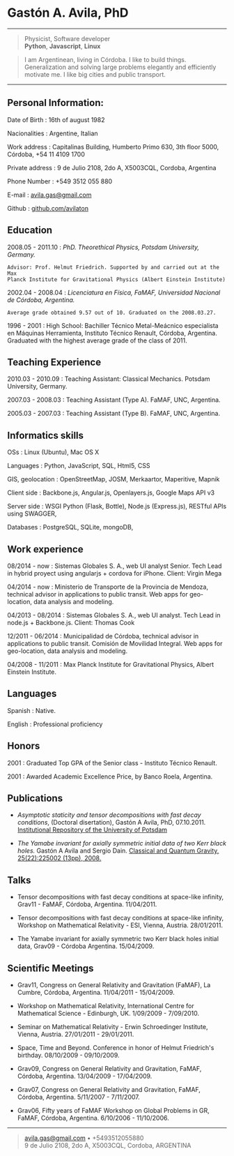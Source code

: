 Gastón A. Avila, PhD
=====================

---------------------------------------------------------------

>  Physicist, Software developer\
>  **Python**, **Javascript**, **Linux**

> I am Argentinean, living in Córdoba. I like to build things.\
Generalization and solving large problems elegantly and efficiently motivate me.
I like big cities and public transport.

---------------------------------------------------------------


Personal Information:
---------------------

Date of Birth
:   16th of august 1982

Nacionalities
:    Argentine, Italian

Work address
:   Capitalinas Building, Humberto Primo 630, 3th floor
    5000, Córdoba, +54 11 4109 1700

Private address
:   9 de Julio 2108, 2do A, X5003CQL, Cordoba, Argentina

Phone Number
:   +549 3512 055 880

E-mail
:   <avila.gas@gmail.com>

Github
:   [github.com/avilaton](https://github.com/avilaton)

Education
---------

2008.05 - 2011.10
:   *PhD. Theorethical Physics, Potsdam University, Germany.*

    Advisor: Prof. Helmut Friedrich. Supported by and carried out at the Max
    Planck Institute for Gravitational Physics (Albert Einstein Institute)

2002.04 - 2008.04
:   *Licenciatura en Física, FaMAF, Universidad Nacional de Córdoba, Argentina.*

    Average grade obtained 9.57 out of 10. Graduated on the 2008.03.27.

1996 - 2001
:   High School: Bachiller Técnico Metal-Meácnico especialista en Máquinas 
    Herramienta, Instituto Técnico Renault, Córdoba,
    Argentina. Graduated with the highest average grade of the class of 2011.



Teaching Experience
-------------------

2010.03 - 2010.09
:   Teaching Assistant: Classical Mechanics. Potsdam University, Germany.

2007.03 - 2008.03
:   Teaching Assistant (Type A). FaMAF, UNC, Argentina.

2005.03 - 2007.03
:   Teaching Assistant (Type B). FaMAF, UNC, Argentina.


Informatics skills
------------------

OSs
:   Linux (Ubuntu), Mac OS X

Languages
:   Python, JavaScript, SQL, Html5, CSS

GIS, geolocation
:   OpenStreetMap, JOSM, Merkaartor, Maperitive, Mapnik

Client side
:   Backbone.js, Angular.js, Openlayers.js, Google Maps API v3

Server side
:   WSGI Python (Flask, Bottle), Node.js (Express.js), RESTful APIs using SWAGGER,

Databases
:   PostgreSQL, SQLite, mongoDB,



Work experience
---------------


08/2014 - now
:   Sistemas Globales S. A., web UI analyst Senior. 
    Tech Lead in hybrid proyect using angularjs + cordova for iPhone. Client: Virgin Mega

04/2014 - now
:   Ministerio de Transporte de la Provincia de Mendoza, technical advisor in
    applications to public transit. Web apps for geo-location, data analysis and modeling.

04/2013 - 08/2014
:   Sistemas Globales S. A., web UI analyst. Tech Lead in node.js + Backbone.js.
    Client: Thomas Cook

12/2011 - 06/2014
:   Municipalidad de Córdoba, technical advisor in applications to public transit.
    Comisión de Movilidad Integral. Web apps for geo-location, data analysis and modeling.

04/2008 - 11/2011
:   Max Planck Institute for Gravitational Physics, Albert Einstein Institute.



Languages
---------

Spanish
:   Native.

English
:   Professional proficiency



Honors
------

2001
:   Graduated Top GPA of the Senior class - Instituto Técnico Renault.

2001
:   Awarded Academic Excellence Price, by Banco Roela, Argentina.



Publications
------------

- *Asymptotic staticity and tensor decompositions with fast decay conditions*,
(Doctoral disertation), Gastón A Avila, PhD, 07.10.2011.
[Institutional Repository of the University of Potsdam](http://opus.kobv.de/ubp/volltexte/2011/5404/)

- *The Yamabe invariant for axially symmetric initial data of two Kerr black
holes.* Gastón A Avila and Sergio Dain.
[Classical and Quantum Gravity, 25(22):225002 (13pp), 2008.](http://iopscience.iop.org/0264-9381/25/22/225002)



Talks
-----

- Tensor decompositions with fast decay conditions at space-like infinity,
Grav11 - FaMAF, Córdoba, Argentina. 11/04/2011.

- Tensor decompositions with fast decay conditions at space-like infinity,
Workshop on Mathematical Relativity - ESI, Vienna, Austria.
28/01/2011.

- The Yamabe invariant for axially symmetric two Kerr black holes initial data,
Grav09 - Córdoba Argentina. 15/04/2009.



Scientific Meetings
-------------------

- Grav11, Congress on General Relativity and Gravitation (FaMAF),
La Cumbre, Córdoba, Argentina. 11/04/2011 - 15/04/2009. 

- Workshop on Mathematical Relativity, International Centre for Mathematical
Science - Edinburgh, UK. 1/09/2009 - 7/09/2010.

- Seminar on Mathematical Relativity - Erwin Schroedinger Institute, Vienna,
Austria. 27/01/2011 - 29/01/2011.

- Space, Time and Beyond. Conference in honor of Helmut Friedrich's birthday.
08/10/2009 - 09/10/2009.

- Grav09, Congress on General Relativity and Gravitation, FaMAF, Córdoba,
Argentina. 13/04/2009 - 17/04/2009.

- Grav07, Congress on General Relativity and Gravitation, FaMAF, Córdoba,
Argentina. 5/11/2007 - 7/11/2007.

- Grav06, Fifty years of FaMAF Workshop on Global Problems in GR, FaMAF,
Córdoba, Argentina. 6/10/2006 - 11/10/2006.


---------------------------------------------------------------


> <avila.gas@gmail.com> • +5493512055880\
>  9 de Julio 2108, 2do A, X5003CQL, Cordoba, ARGENTINA
